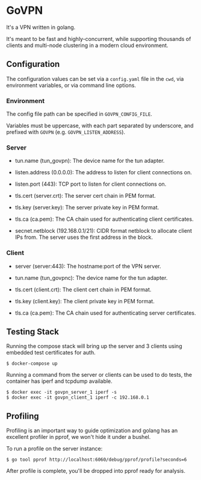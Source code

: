 # GoVPN

It's a VPN written in golang.

It's meant to be fast and highly-concurrent, while supporting thousands of clients and multi-node clustering in a modern cloud environment.

## Configuration

The configuration values can be set via a `config.yaml` file in the `cwd`, via environment variables, or via command line options.

### Environment

The config file path can be specified in `GOVPN_CONFIG_FILE`.

Variables must be uppercase, with each part separated by underscore, and prefixed with `GOVPN` (e.g. `GOVPN_LISTEN_ADDRESS`).

### Server

- tun.name (tun_govpn): The device name for the tun adapter.

- listen.address (0.0.0.0): The address to listen for client connections on.
- listen.port (443): TCP port to listen for client connections on.

- tls.cert (server.crt): The server cert chain in PEM format.
- tls.key (server.key): The server private key in PEM format.
- tls.ca (ca.pem): The CA chain used for authenticating client certificates.

- secnet.netblock (192.168.0.1/21): CIDR format netblock to allocate client IPs from. The server uses the first address in the block.

### Client

- server (server:443): The hostname:port of the VPN server.

- tun.name (tun_govpnc): The device name for the tun adapter.

- tls.cert (client.crt): The client cert chain in PEM format.
- tls.key (client.key): The client private key in PEM format.
- tls.ca (ca.pem): The CA chain used for authenticating server certificates.

## Testing Stack

Running the compose stack will bring up the server and 3 clients using embedded test certificates for auth.

    $ docker-compose up

Running a command from the server or clients can be used to do tests, the container has iperf and tcpdump available.

    $ docker exec -it govpn_server_1 iperf -s
    $ docker exec -it govpn_client_1 iperf -c 192.168.0.1

## Profiling

Profiling is an important way to guide optimization and golang has an excellent profiler in pprof, we won't hide it under a bushel.

To run a profile on the server instance:

    $ go tool pprof http://localhost:6060/debug/pprof/profile?seconds=6

After profile is complete, you'll be dropped into pprof ready for analysis.
